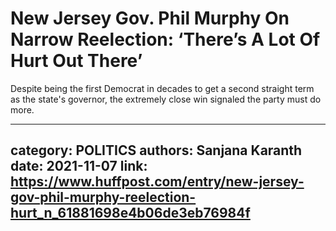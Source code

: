 # New Jersey Gov. Phil Murphy On Narrow Reelection: ‘There’s A Lot Of Hurt Out There’

Despite being the first Democrat in decades to get a second straight term as the state's governor, the extremely close win signaled the party must do more.

---
category: POLITICS
authors: Sanjana Karanth
date: 2021-11-07
link: https://www.huffpost.com/entry/new-jersey-gov-phil-murphy-reelection-hurt_n_61881698e4b06de3eb76984f
---
